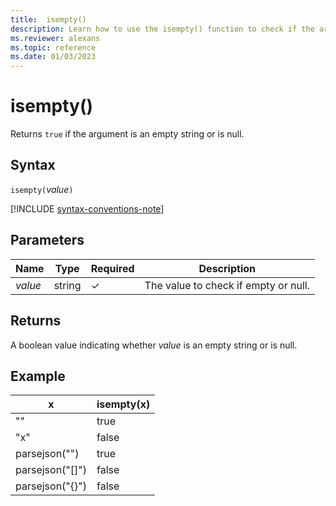 ```yaml
---
title:  isempty()
description: Learn how to use the isempty() function to check if the argument is an empty string.
ms.reviewer: alexans
ms.topic: reference
ms.date: 01/03/2023
---
```

# isempty()

Returns `true` if the argument is an empty string or is null.

## Syntax

`isempty(`*value*`)`

[!INCLUDE [syntax-conventions-note](../../includes/syntax-conventions-note.md)]

## Parameters

| Name | Type | Required | Description |
| -- | -- | -- | -- |
|*value*|string|&check;| The value to check if empty or null.|

## Returns

A boolean value indicating whether *value* is an empty string or is null.

## Example

|x|isempty(x)|
|---|---|
| "" | true|
|"x" | false|
|parsejson("")|true|
|parsejson("[]")|false|
|parsejson("{}")|false|
